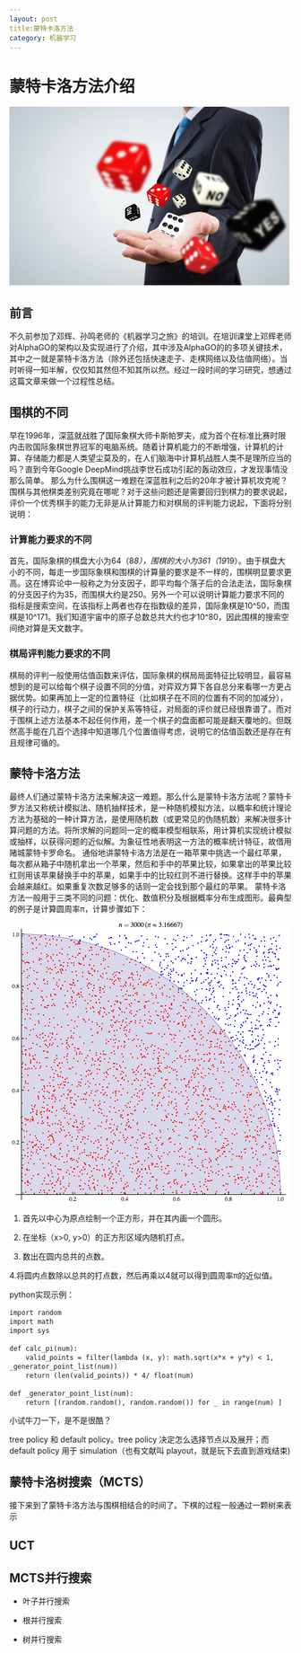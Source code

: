 ```yaml
---
layout: post
title:蒙特卡洛方法 
category: 机器学习
---
```


# 蒙特卡洛方法介绍

![Monte Carlo Method](/images/Monte_Carlo.jpg "Monte Carlo")

## 前言

不久前参加了邓辉、孙鸣老师的《机器学习之旅》的培训。在培训课堂上邓辉老师对AlphaGO的架构以及实现进行了介绍，其中涉及AlphaGO的的多项关键技术，其中之一就是蒙特卡洛方法（除外还包括快速走子、走棋网络以及估值网络）。当时听得一知半解，仅仅知其然但不知其所以然。经过一段时间的学习研究，想通过这篇文章来做一个过程性总结。

## 围棋的不同

早在1996年，深蓝就战胜了国际象棋大师卡斯帕罗夫，成为首个在标准比赛时限内击败国际象棋世界冠军的电脑系统。随着计算机能力的不断增强，计算机的计算、存储能力都是人类望尘莫及的，在人们脑海中计算机战胜人类不是理所应当的吗？直到今年Google DeepMind挑战李世石成功引起的轰动效应，才发现事情没那么简单。
那么为什么围棋这一难题在深蓝胜利之后的20年才被计算机攻克呢？围棋与其他棋类差别究竟在哪呢？对于这些问题还是需要回归到棋力的要求说起，评价一个优秀棋手的能力无非是从计算能力和对棋局的评判能力说起，下面将分别说明：

### 计算能力要求的不同

首先，国际象棋的棋盘大小为64（8*8），围棋的大小为361（19*19）。由于棋盘大小的不同，每走一步国际象棋和围棋的计算量的要求是不一样的，围棋明显要求更高。这在博弈论中一般称之为分支因子，即平均每个落子后的合法走法，国际象棋的分支因子约为35，而围棋大约是250。另外一个可以说明计算能力要求不同的指标是搜索空间，在该指标上两者也存在指数级的差异，国际象棋是10^50，而围棋是10^171。我们知道宇宙中的原子总数总共大约也才10^80，因此围棋的搜索空间绝对算是天文数字。

### 棋局评判能力要求的不同

棋局的评判一般使用估值函数来评估，国际象棋的棋局局面特征比较明显，最容易想到的是可以给每个棋子设置不同的分值，对弈双方算下各自总分来看哪一方更占据优势。如果再加上一定的位置特征（比如棋子在不同的位置有不同的加减分），棋子的行动力，棋子之间的保护关系等特征，对局面的评价就已经很靠谱了。而对于围棋上述方法基本不起任何作用，差一个棋子的盘面都可能是翻天覆地的。但既然高手能在几百个选择中知道哪几个位置值得考虑，说明它的估值函数还是存在有且规律可循的。

## 蒙特卡洛方法

最终人们通过蒙特卡洛方法来解决这一难题。那么什么是蒙特卡洛方法呢？蒙特卡罗方法又称统计模拟法、随机抽样技术，是一种随机模拟方法，以概率和统计理论方法为基础的一种计算方法，是使用随机数（或更常见的伪随机数）来解决很多计算问题的方法。将所求解的问题同一定的概率模型相联系，用计算机实现统计模拟或抽样，以获得问题的近似解。为象征性地表明这一方法的概率统计特征，故借用赌城蒙特卡罗命名。
通俗地讲蒙特卡洛方法是在一箱苹果中挑选一个最红苹果，每次都从箱子中随机拿出一个苹果，然后和手中的苹果比较，如果拿出的苹果比较红则用该苹果替换手中的苹果，如果手中的比较红则不进行替换。这样手中的苹果会越来越红。如果重复次数足够多的话则一定会找到那个最红的苹果。
蒙特卡洛方法一般用于三类不同的问题：优化、数值积分及根据概率分布生成图形。最典型的例子是计算圆周率π，计算步骤如下：

![pi](/images/pi.gif "pi")

1. 首先以中心为原点绘制一个正方形，并在其内画一个圆形。

2. 在坐标（x>0, y>0）的正方形区域内随机打点。

3. 数出在圆内总共的点数。

4.将圆内点数除以总共的打点数，然后再乘以4就可以得到圆周率π的近似值。

python实现示例：

    import random
    import math
    import sys

    def calc_pi(num):
        valid_points = filter(lambda (x, y): math.sqrt(x*x + y*y) < 1, _generator_point_list(num))
        return (len(valid_points)) * 4/ float(num)

    def _generator_point_list(num):
        return [(random.random(), random.random()) for _ in range(num) ]

小试牛刀一下，是不是很酷？

tree policy 和 default policy。tree policy 决定怎么选择节点以及展开；而 default policy 用于 simulation（也有文献叫 playout，就是玩下去直到游戏结束)

## 蒙特卡洛树搜索（MCTS）

接下来到了蒙特卡洛方法与围棋相结合的时间了。下棋的过程一般通过一颗树来表示

## UCT

## MCTS并行搜索

+ 叶子并行搜索

+ 根并行搜索

+ 树并行搜索